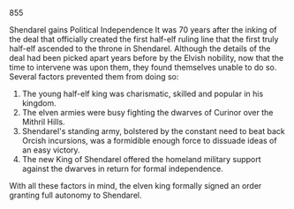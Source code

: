 855






Shendarel gains Political Independence
It was 70 years after the inking of the deal that officially created the first half-elf ruling line that the first truly half-elf ascended to the throne in Shendarel.  Although the details of the deal had been picked apart years before by the Elvish nobility, now that the time to intervene was upon them, they found themselves unable to do so.  Several factors prevented them from doing so:

1. The young half-elf king was charismatic, skilled and popular in his kingdom.
2. The elven armies were busy fighting the dwarves of Curinor over the Mithril Hills.
3. Shendarel's standing army, bolstered by the constant need to beat back Orcish incursions, was a formidible enough force to dissuade ideas of an easy victory.
4. The new King of Shendarel offered the homeland military support against the dwarves in return for formal independence.
 
With all these factors in mind, the elven king formally signed an order granting full autonomy to Shendarel.